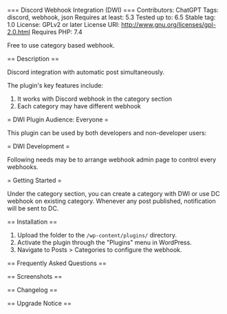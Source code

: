 === Discord Webhook Integration (DWI) ===
Contributors: ChatGPT
Tags: discord, webhook, json
Requires at least: 5.3
Tested up to: 6.5
Stable tag: 1.0
License: GPLv2 or later
License URI: http://www.gnu.org/licenses/gpl-2.0.html
Requires PHP: 7.4

Free to use category based webhook.

== Description ==

Discord integration with automatic post simultaneously. 

The plugin's key features include:

1. It works with Discord webhook in the category section
2. Each category may have different webhook

= DWI Plugin Audience: Everyone =

This plugin can be used by both developers and non-developer users:


= DWI Development =

Following needs may be to arrange webhook admin page to control every webhooks.

= Getting Started =

Under the category section, you can create a category with DWI or use DC webhook on existing category. Whenever any post published, notification will be sent to DC.

== Installation ==

1. Upload the folder to the `/wp-content/plugins/` directory.
2. Activate the plugin through the "Plugins" menu in WordPress.
3. Navigate to Posts > Categories to configure the webhook.

== Frequently Asked Questions ==


== Screenshots ==


== Changelog ==



== Upgrade Notice ==
